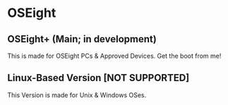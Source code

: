 # OSEight
## OSEight+ (Main; in development)
This is made for OSEight PCs & Approved Devices. Get the boot from me!
## Linux-Based Version [NOT SUPPORTED]
This Version is made for Unix & Windows OSes.
